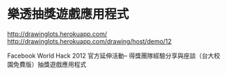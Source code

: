 樂透抽獎遊戲應用程式
============================

http://drawinglots.herokuapp.com/
http://drawinglots.herokuapp.com/drawing/host/demo/12

Facebook World Hack 2012 官方延伸活動– 得獎團隊經驗分享與座談（台大校園免費版）抽獎遊戲應用程式